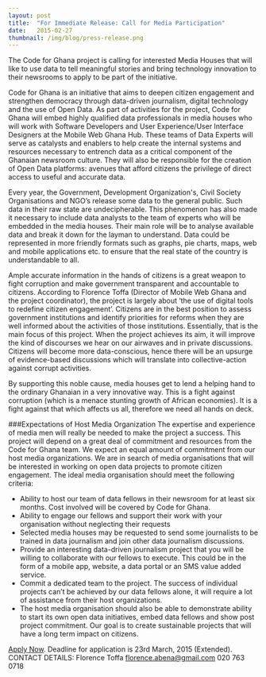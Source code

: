 ```yaml
---
layout: post 
title:  "For Immediate Release: Call for Media Participation"
date:   2015-02-27 
thumbnail: /img/blog/press-release.png
---
```

The Code for Ghana project is calling for interested Media Houses that will like to use data to tell meaningful stories and bring technology innovation to their newsrooms to apply to be part of the initiative. 

Code for Ghana is an initiative that aims to deepen citizen engagement and strengthen democracy through data-driven journalism, digital technology and the use of Open Data. As part of activities for the project,  Code for Ghana will embed highly qualified data professionals  in media houses who will work with Software Developers and User Experience/User Interface Designers at the Mobile Web Ghana Hub. These teams of Data Experts will serve as catalysts and enablers to help create the internal systems and resources necessary to entrench data as a critical component of the Ghanaian newsroom culture. They will also be responsible for the creation of Open Data platforms: avenues that afford citizens the privilege of direct access to useful and accurate data. 

Every year,  the Government, Development Organization's, Civil Society Organisations and NGO’s release some data to the general public. Such data in their raw state are undecipherable. This phenomenon has also made it necessary to include data analysts to the team of experts who will be embedded in the media houses. Their main role will be to analyse available data and break it down for the layman to understand. Data could be represented in more friendly formats such as graphs, pie charts, maps, web and mobile applications etc. to ensure that the real state of the country is understandable to all. 

Ample accurate information in the hands of citizens is a great weapon to fight corruption and make government transparent and accountable to citizens. According to Florence Toffa (Director of Mobile Web Ghana and the project coordinator), the project is largely about ‘the use of digital tools to redefine citizen engagement’. Citizens are in the best position to assess government institutions and identify priorities for reforms when they are well informed about the activities of those institutions. Essentially, that is the main focus of this project. When the project achieves its aim, it will improve the kind of discourses we hear on our airwaves and in private discussions. Citizens will become more data-conscious, hence there will be an upsurge of evidence-based discussions which will translate into collective-action against corrupt activities.

By supporting this noble cause, media houses get to lend a helping hand to the ordinary Ghanaian in a very innovative way. This is a fight against corruption (which is a menace stunting growth of African economies). It is a fight against that which affects us all, therefore we need all hands on deck. 

###Expectations of Host Media Organization
The expertise and experience of media men will really be needed to make the project a success. This project will depend on a great deal of commitment and resources from the Code for Ghana team. We expect an equal amount of commitment from our host media organizations. We are in search of media organisations that will be interested in working on open data projects to promote citizen engagement. The ideal media organisation should meet the following criteria:

* Ability to host our team of data fellows in their newsroom for at least six months. Cost involved will be covered by Code for Ghana.
* Ability to engage our fellows and support their work with your organisation without neglecting their requests 
* Selected media houses may be requested to send some journalists to be trained in data journalism and join other data journalism discussions.
* Provide an interesting data-driven journalism project that you will be willing to collaborate with our fellows to execute. This could be in the form of a mobile app, website, a data portal or an SMS value added service.
* Commit a dedicated team to the project. The success of individual projects can’t be achieved by our data fellows alone, it will require a lot of assistance from their host organizations.
* The host media organisation should also be able to demonstrate ability to start its own open data initiatives, embed data fellows and show post project commitment. Our goal is to create sustainable projects that will have a long term impact on citizens.

[Apply Now](www.codeforghana.org/apply). Deadline for application is 23rd March, 2015 (Extended).
CONTACT DETAILS:
Florence Toffa
florence.abena@gmail.com
020 763 0718

